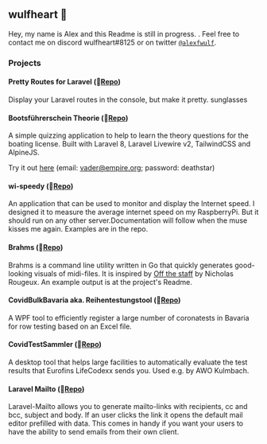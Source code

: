 ## wulfheart 👋

Hey, my name is Alex and this Readme is still in progress. . Feel free to contact me on discord wulfheart#8125 or on twitter [``@alexfwulf``](https://twitter.com/alexfwulf). 

### Projects

 #### Pretty Routes for Laravel (📖[Repo](https://github.com/Wulfheart/pretty-routes))
Display your Laravel routes in the console, but make it pretty. sunglasses

#### Bootsführerschein Theorie (📖[Repo](https://github.com/Wulfheart/bootsfuehrerschein-theorie))
 A simple quizzing application to help to learn the theory questions for the boating license. Built with Laravel 8, Laravel Livewire v2, TailwindCSS and AlpineJS.
 
 Try it out [here](https://alexw.uber.space) (email: vader@empire.org; password: deathstar)
 
 #### wi-speedy (📖[Repo](https://github.com/Wulfheart/wi-speedy))
 An application that can be used to monitor and display the Internet speed. I designed it to measure the average internet speed on my RaspberryPi. But it should run on any other server.Documentation will follow when the muse kisses me again. Examples are in the repo. 
 
 #### Brahms (📖[Repo](https://github.com/Wulfheart/brahms))
 
Brahms is a command line utility written in Go that quickly generates good-looking visuals of midi-files. It is inspired by [Off the staff](https://www.c82.net/offthestaff/) by Nicholas Rougeux. An example output is at the project's Readme.
 
#### CovidBulkBavaria aka. Reihentestungstool (📖[Repo](https://github.com/Wulfheart/CovidBulkBavaria))

A WPF tool to efficiently register a large number of coronatests in Bavaria for row testing based on an Excel file.

#### CovidTestSammler (📖[Repo](https://github.com/Wulfheart/CovidTestSammler))

A desktop tool that helps large facilities to automatically evaluate the test results that Eurofins LifeCodexx sends you. Used e.g. by AWO Kulmbach.

#### Laravel Mailto (📖[Repo](https://github.com/Wulfheart/laravel-mailto))

Laravel-Mailto allows you to generate mailto-links with recipients, cc and bcc, subject and body. If an user clicks the link it opens the default mail editor prefilled with data. This comes in handy if you want your users to have the ability to send emails from their own client.
